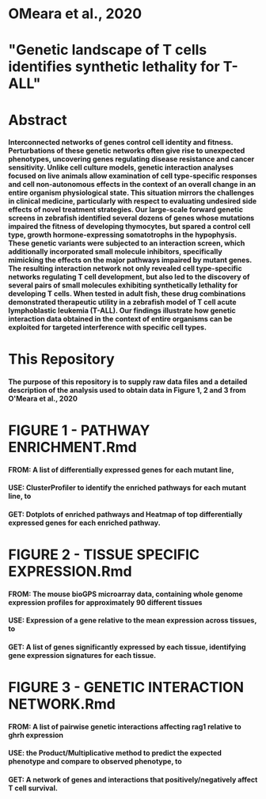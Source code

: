# OMeara et al., 2020
# "Genetic landscape of T cells identifies synthetic lethality for T-ALL"

# Abstract
#### Interconnected networks of genes control cell identity and fitness. Perturbations of these genetic networks often give rise to unexpected phenotypes, uncovering genes regulating disease resistance and cancer sensitivity. Unlike cell culture models, genetic interaction analyses focused on live animals allow examination of cell type-specific responses and cell non-autonomous effects in the context of an overall change in an entire organism physiological state. This situation mirrors the challenges in clinical medicine, particularly with respect to evaluating undesired side effects of novel treatment strategies. Our large-scale forward genetic screens in zebrafish identified several dozens of genes whose mutations impaired the fitness of developing thymocytes, but spared a control cell type, growth hormone-expressing somatotrophs in the hypophysis. These genetic variants were subjected to an interaction screen, which additionally incorporated small molecule inhibitors, specifically mimicking the effects on the major pathways impaired by mutant genes. The resulting interaction network not only revealed cell type-specific networks regulating T cell development, but also led to the discovery of several pairs of small molecules exhibiting synthetically lethality for developing T cells. When tested in adult fish, these drug combinations demonstrated therapeutic utility in a zebrafish model of T cell acute lymphoblastic leukemia (T-ALL). Our findings illustrate how genetic interaction data obtained in the context of entire organisms can be exploited for targeted interference with specific cell types. 

# This Repository
#### The purpose of this repository is to supply raw data files and a detailed description of the analysis used to obtain data in Figure 1, 2 and 3 from O'Meara et al., 2020

# FIGURE 1 - PATHWAY ENRICHMENT.Rmd
#### FROM: A list of differentially expressed genes for each mutant line,
#### USE: ClusterProfiler to identify the enriched pathways for each mutant line, to
#### GET: Dotplots of enriched pathways and Heatmap of top differentially expressed genes for each enriched pathway.

# FIGURE 2 - TISSUE SPECIFIC EXPRESSION.Rmd
#### FROM: The mouse bioGPS microarray data, containing whole genome expression profiles for approximately 90 different tissues
#### USE: Expression of a gene relative to the mean expression across tissues, to
#### GET: A list of genes significantly expressed by each tissue, identifying gene expression signatures for each tissue.

# FIGURE 3 - GENETIC INTERACTION NETWORK.Rmd
#### FROM: A list of pairwise genetic interactions affecting rag1 relative to ghrh expression
#### USE: the Product/Multiplicative method to predict the expected phenotype and compare to observed phenotype, to
#### GET: A network of genes and interactions that positively/negatively affect T cell survival.
